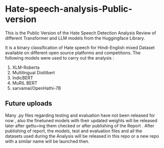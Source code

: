 # Hate-speech-analysis-Public-version
This is the Public Version of the Hate Speech Detection Analysis Review of different Transformer and LLM models from the Huggingface Library.

It is a binary classification of Hate speech for Hindi-English mixed Dataset available on different open source platforms and competitions. 
The following models were used to carry out the analysis :
1. XLM-Roberta
2. Multilingual Distilbert
3. IndicBERT
4. MuRIL BERT
5. sarvamai/OpenHathi-7B


## Future uploads
Many .py files regarding testing and evaluation have not been released for now , also the finetuned models with their updated weights will be released later after gettu=ing them checked or after publishing of the Report .
After publishing of report, the models, test and evaluation files and all the datasets used during the Analysis will be released in this repo or a new repo with a similar name will be launched then. 
